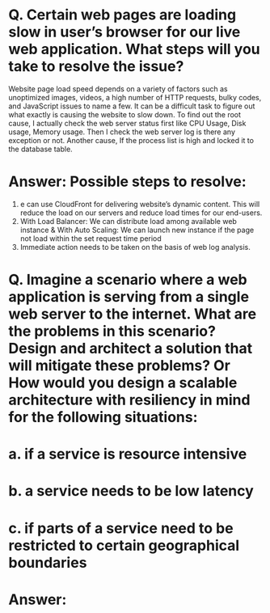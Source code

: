 # Q. Certain web pages are loading slow in user’s browser for our live web application. What steps will you take to resolve the issue?

Website page load speed depends on a variety of factors such as unoptimized images, videos, a high number of HTTP requests, bulky codes, and JavaScript issues to name a few.
It can be a difficult task to figure out what exactly is causing the website to slow down. To find out the root cause, I actually check the web server status first like CPU Usage, Disk usage, Memory usage. Then I check the web server log is there any exception or not. Another cause, If the process list is high and locked it to the  database table.

# Answer: Possible steps to resolve: 

1.	e can use CloudFront for delivering website’s dynamic content. This will reduce the load on our servers and reduce load times for our end-users.
2.	With Load Balancer: We can distribute load among available web instance & With Auto Scaling: We can launch new instance if the page not load within the set request time period
3.	Immediate action needs to be taken on the basis of web log analysis.


# Q. Imagine a scenario where a web application is serving from a single web server to the internet. What are the problems in this scenario? Design and architect a solution that will mitigate these problems? Or How would you design a scalable architecture with resiliency in mind for the following situations:

# a. if a service is resource intensive
# b. a service needs to be low latency
# c. if parts of a service need to be restricted to certain geographical boundaries

# Answer:
